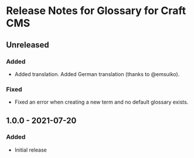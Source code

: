 # Release Notes for Glossary for Craft CMS

## Unreleased

### Added

- Added translation. Added German translation (thanks to @emsuiko).

### Fixed

- Fixed an error when creating a new term and no default glossary exists.

## 1.0.0 - 2021-07-20

### Added

- Initial release
